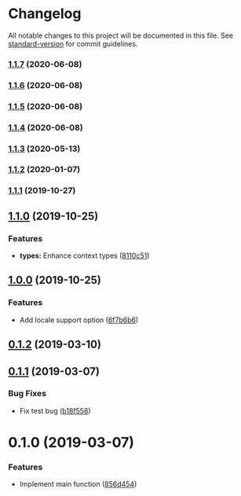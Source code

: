 # Changelog

All notable changes to this project will be documented in this file. See [standard-version](https://github.com/conventional-changelog/standard-version) for commit guidelines.

### [1.1.7](https://github.com/nuxt-community/dayjs-module/compare/v1.1.6...v1.1.7) (2020-06-08)

### [1.1.6](https://github.com/nuxt-community/dayjs-module/compare/v1.1.5...v1.1.6) (2020-06-08)

### [1.1.5](https://github.com/nuxt-community/dayjs-module/compare/v1.1.4...v1.1.5) (2020-06-08)

### [1.1.4](https://github.com/nuxt-community/dayjs-module/compare/v1.1.3...v1.1.4) (2020-06-08)

### [1.1.3](https://github.com/nuxt-community/dayjs-module/compare/v1.1.2...v1.1.3) (2020-05-13)

### [1.1.2](https://github.com/nuxt-community/dayjs-module/compare/v1.1.1...v1.1.2) (2020-01-07)

### [1.1.1](https://github.com/nuxt-community/dayjs-module/compare/v1.1.0...v1.1.1) (2019-10-27)

## [1.1.0](https://github.com/nuxt-community/dayjs-module/compare/v1.0.0...v1.1.0) (2019-10-25)


### Features

* **types:** Enhance context types ([8110c51](https://github.com/nuxt-community/dayjs-module/commit/8110c51e4ed2a722c21900b8f91c488e9aed61fd))

## [1.0.0](https://github.com/nuxt-community/dayjs-module/compare/v0.1.2...v1.0.0) (2019-10-25)


### Features

* Add locale support option ([6f7b6b6](https://github.com/nuxt-community/dayjs-module/commit/6f7b6b6f19d4faef0080af70ff8e464ca66cf8cd))

## [0.1.2](https://github.com/nuxt-community/dayjs-module/compare/v0.1.1...v0.1.2) (2019-03-10)



## [0.1.1](https://github.com/nuxt-community/dayjs-module/compare/v0.1.0...v0.1.1) (2019-03-07)


### Bug Fixes

* Fix test bug ([b18f558](https://github.com/nuxt-community/dayjs-module/commit/b18f558))



# 0.1.0 (2019-03-07)


### Features

* Implement main function ([856d454](https://github.com/nuxt-community/dayjs-module/commit/856d454))
